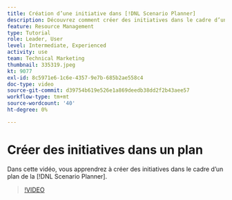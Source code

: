 ```yaml
---
title: Création d’une initiative dans [!DNL Scenario Planner]
description: Découvrez comment créer des initiatives dans le cadre d’un plan dans la section [!DNL Scenario Planner].
feature: Resource Management
type: Tutorial
role: Leader, User
level: Intermediate, Experienced
activity: use
team: Technical Marketing
thumbnail: 335319.jpeg
kt: 9077
exl-id: 8c5971e6-1c6e-4357-9e7b-685b2ae558c4
doc-type: video
source-git-commit: d39754b619e526e1a869deedb38dd2f2b43aee57
workflow-type: tm+mt
source-wordcount: '40'
ht-degree: 0%

---
```


# Créer des initiatives dans un plan

Dans cette vidéo, vous apprendrez à créer des initiatives dans le cadre d’un plan de la [!DNL Scenario Planner].

>[!VIDEO](https://video.tv.adobe.com/v/335319/?quality=12)
